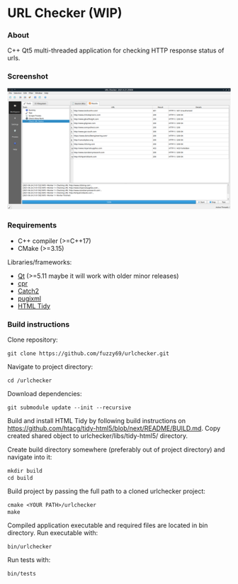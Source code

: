# URL Checker (**WIP**)


### About

C++ Qt5 multi-threaded application for checking HTTP response status of urls.

### Screenshot

![Screenshot](_/screenshot.png)


### Requirements

- C++ compiler (>=C++17)
- CMake (>=3.15)

Libraries/frameworks:
- [Qt](https://github.com/qt/qt5) (>=5.11 maybe it will work with older minor releases)
- [cpr](https://github.com/whoshuu/cpr)
- [Catch2](https://github.com/catchorg/Catch2)
- [pugixml](https://github.com/zeux/pugixml)
- [HTML Tidy](https://github.com/htacg/tidy-html5)


### Build instructions

Clone repository:
```
git clone https://github.com/fuzzy69/urlchecker.git
```

Navigate to project directory:
```
cd /urlchecker
```

Download dependencies:
```
git submodule update --init --recursive 
```

Build and install HTML Tidy by following build instructions on https://github.com/htacg/tidy-html5/blob/next/README/BUILD.md. Copy created shared object to urlchecker/libs/tidy-html5/ directory.

Create build directory somewhere (preferably out of project directory) and navigate into it:
```
mkdir build
cd build
```

Build project by passing the full path to a cloned urlchecker project:
```
cmake <YOUR PATH>/urlchecker
make
```

Compiled application  executable and required files are located in bin directory. Run executable with:
```
bin/urlchecker
```

Run tests with:
```
bin/tests
```
